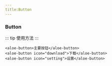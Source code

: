 ```yaml
---
title:Button
---
```


### Button
::: tip
使用方法
:::

<ClientOnly>
<ButtonDemos></ButtonDemos>
</ClientOnly>

```vue
<aloe-button>主要按钮</aloe-button>
<aloe-button icon="download">下载</aloe-button>
<aloe-button icon="setting">设置</aloe-button>
```



